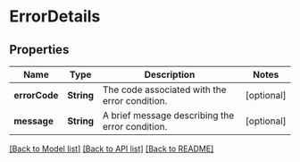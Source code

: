 # ErrorDetails

## Properties
Name | Type | Description | Notes
------------ | ------------- | ------------- | -------------
**errorCode** | **String** | The code associated with the error condition. | [optional] 
**message** | **String** | A brief message describing the error condition. | [optional] 

[[Back to Model list]](../README.md#documentation-for-models) [[Back to API list]](../README.md#documentation-for-api-endpoints) [[Back to README]](../README.md)


